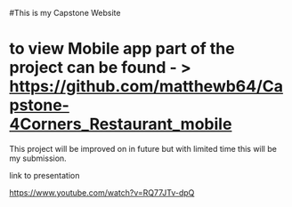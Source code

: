#This is my Capstone Website 
# to view Mobile app part of the project can be found - > https://github.com/matthewb64/Capstone-4Corners_Restaurant_mobile

This project will be improved on in future but with limited time this will be my submission.


link to presentation

https://www.youtube.com/watch?v=RQ77JTv-dpQ
